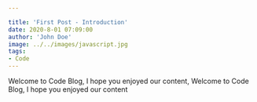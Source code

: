 ```yaml
---

title: 'First Post - Introduction'
date: 2020-8-01 07:09:00
author: 'John Doe'
image: ../../images/javascript.jpg
tags: 
- Code
---
```


Welcome to Code Blog, I hope you enjoyed our content, Welcome to Code Blog, I hope you enjoyed our content


